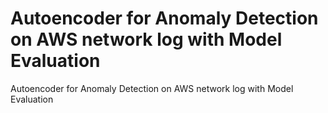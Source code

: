 # Autoencoder for Anomaly Detection on AWS network log with Model Evaluation
 Autoencoder for Anomaly Detection on AWS network log with Model Evaluation
